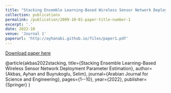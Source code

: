 ```yaml
---
title: "Stacking Ensemble Learning-Based Wireless Sensor Network Deployment Parameter Estimation"
collection: publications
permalink: /publication/2009-10-01-paper-title-number-1
excerpt: '.'
date: 2022-10
venue: 'Journal 1'
paperurl: 'http://ayhanabi.github.io/files/paper1.pdf'
---
```


[Download paper here](http://academicpages.github.io/files/paper1.pdf)


@article{akbas2022stacking,
  title={Stacking Ensemble Learning-Based Wireless Sensor Network Deployment Parameter Estimation},
  author={Akbas, Ayhan and Buyrukoglu, Selim},
  journal={Arabian Journal for Science and Engineering},
  pages={1--10},
  year={2022},
  publisher={Springer}
}

